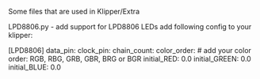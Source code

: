 Some files that are used in Klipper/Extra

LPD8806.py - add support for LPD8806 LEDs
add following config to your klipper:

[LPD8806]
data_pin: 
clock_pin: 
chain_count: 
color_order: # add your color order: RGB, RBG, GRB, GBR, BRG or BGR
initial_RED: 0.0
initial_GREEN: 0.0
initial_BLUE: 0.0
